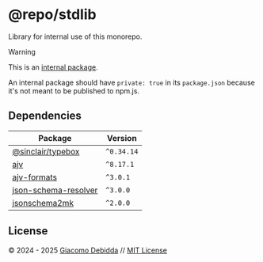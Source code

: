 # @repo/stdlib

Library for internal use of this monorepo.

> [!WARNING]
> This is an [internal package](https://turbo.build/repo/docs/core-concepts/internal-packages).
>
> An internal package should have `private: true` in its `package.json` because it's not meant to be published to npm.js.

## Dependencies

| Package | Version |
|---|---|
| [@sinclair/typebox](https://www.npmjs.com/package/@sinclair/typebox) | `^0.34.14` |
| [ajv](https://www.npmjs.com/package/ajv) | `^8.17.1` |
| [ajv-formats](https://www.npmjs.com/package/ajv-formats) | `^3.0.1` |
| [json-schema-resolver](https://www.npmjs.com/package/json-schema-resolver) | `^3.0.0` |
| [jsonschema2mk](https://www.npmjs.com/package/jsonschema2mk) | `^2.0.0` |

## License

&copy; 2024 - 2025 [Giacomo Debidda](https://www.giacomodebidda.com/) // [MIT License](https://spdx.org/licenses/MIT.html)
